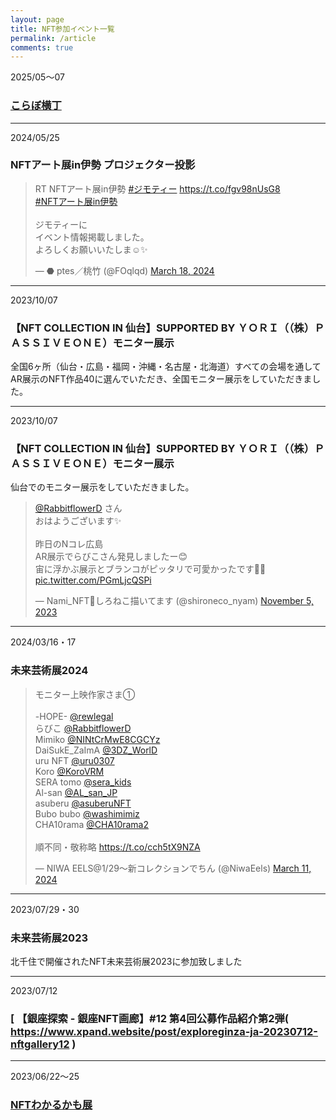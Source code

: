 ```yaml
---
layout: page
title: NFT参加イベント一覧
permalink: /article
comments: true
---
```

  
2025/05～07　
### [ こらぼ横丁 ]( https://newrabi.rabbitflowerdiary.com/collabo202505 )  
  

***
2024/05/25  
### NFTアート展in伊勢 プロジェクター投影  
<blockquote class="twitter-tweet"><p lang="ja" dir="ltr">RT NFTアート展in伊勢 <a href="https://twitter.com/hashtag/%E3%82%B8%E3%83%A2%E3%83%86%E3%82%A3%E3%83%BC?src=hash&amp;ref_src=twsrc%5Etfw">#ジモティー</a> <a href="https://t.co/fgv98nUsG8">https://t.co/fgv98nUsG8</a><br> <a href="https://twitter.com/hashtag/NFT%E3%82%A2%E3%83%BC%E3%83%88%E5%B1%95in%E4%BC%8A%E5%8B%A2?src=hash&amp;ref_src=twsrc%5Etfw">#NFTアート展in伊勢</a> <br><br>ジモティーに<br>イベント情報掲載しました。<br>よろしくお願いいたしま☺️✨</p>&mdash; ⬣ ptes／桃竹 (@FOqlqd) <a href="https://twitter.com/FOqlqd/status/1769599494822494295?ref_src=twsrc%5Etfw">March 18, 2024</a></blockquote> <script async src="https://platform.twitter.com/widgets.js" charset="utf-8"></script>   
  

***
2023/10/07  
### 【NFT COLLECTION IN 仙台】SUPPORTED BY ＹＯＲＩ（（株）ＰＡＳＳＩＶＥＯＮＥ）モニター展示  
全国6ヶ所（仙台・広島・福岡・沖縄・名古屋・北海道）すべての会場を通して AR展示のNFT作品40に選んでいただき、全国モニター展示をしていただきました。  
  

***
2023/10/07  
### 【NFT COLLECTION IN 仙台】SUPPORTED BY ＹＯＲＩ（（株）ＰＡＳＳＩＶＥＯＮＥ）モニター展示  
仙台でのモニター展示をしていただきました。  

<blockquote class="twitter-tweet"><p lang="ja" dir="ltr"><a href="https://twitter.com/RabbitflowerD?ref_src=twsrc%5Etfw">@RabbitflowerD</a> さん<br>おはようございます✨<br><br>昨日のNコレ広島<br>AR展示でらびこさん発見しましたー😊<br>宙に浮かぶ展示とブランコがピッタリで可愛かったです💖✨ <a href="https://t.co/PGmLjcQSPi">pic.twitter.com/PGmLjcQSPi</a></p>&mdash; Nami_NFT🤍しろねこ描いてます (@shironeco_nyam) <a href="https://twitter.com/shironeco_nyam/status/1720957138317836407?ref_src=twsrc%5Etfw">November 5, 2023</a></blockquote> <script async src="https://platform.twitter.com/widgets.js" charset="utf-8"></script>
 

***
2024/03/16・17  
### 未来芸術展2024  
<blockquote class="twitter-tweet"><p lang="ja" dir="ltr">モニター上映作家さま①<br><br>-HOPE- <a href="https://twitter.com/rewlegal?ref_src=twsrc%5Etfw">@rewlegal</a><br>らびこ <a href="https://twitter.com/RabbitflowerD?ref_src=twsrc%5Etfw">@RabbitflowerD</a><br>Mimiko <a href="https://twitter.com/NINtCrMwE8CGCYz?ref_src=twsrc%5Etfw">@NINtCrMwE8CGCYz</a><br>DaiSukE_ZaImA <a href="https://twitter.com/3DZ_WorlD?ref_src=twsrc%5Etfw">@3DZ_WorlD</a><br>uru NFT <a href="https://twitter.com/uru0307?ref_src=twsrc%5Etfw">@uru0307</a><br>Koro <a href="https://twitter.com/KoroVRM?ref_src=twsrc%5Etfw">@KoroVRM</a><br>SERA tomo <a href="https://twitter.com/sera_kids?ref_src=twsrc%5Etfw">@sera_kids</a><br>Al-san <a href="https://twitter.com/AL_san_JP?ref_src=twsrc%5Etfw">@AL_san_JP</a><br>asuberu <a href="https://twitter.com/asuberuNFT?ref_src=twsrc%5Etfw">@asuberuNFT</a><br>Bubo bubo <a href="https://twitter.com/washimimiz?ref_src=twsrc%5Etfw">@washimimiz</a><br>CHA10rama <a href="https://twitter.com/CHA10rama2?ref_src=twsrc%5Etfw">@CHA10rama2</a><br><br>順不同・敬称略 <a href="https://t.co/cch5tX9NZA">https://t.co/cch5tX9NZA</a></p>&mdash; NIWA EELS@1/29〜新コレクションでちん (@NiwaEels) <a href="https://twitter.com/NiwaEels/status/1767035688137183380?ref_src=twsrc%5Etfw">March 11, 2024</a></blockquote> <script async src="https://platform.twitter.com/widgets.js" charset="utf-8"></script>  
  

***
2023/07/29・30  
### 未来芸術展2023  
北千住で開催されたNFT未来芸術展2023に参加致しました  
  

***
2023/07/12  
### [ 【銀座探索 - 銀座NFT画廊】#12 第4回公募作品紹介第2弾( https://www.xpand.website/post/exploreginza-ja-20230712-nftgallery12 )  

  
***
2023/06/22～25  
### [ NFTわかるかも展 ]( http://nft-wakarukamo.laughing-cube.com/ )   

